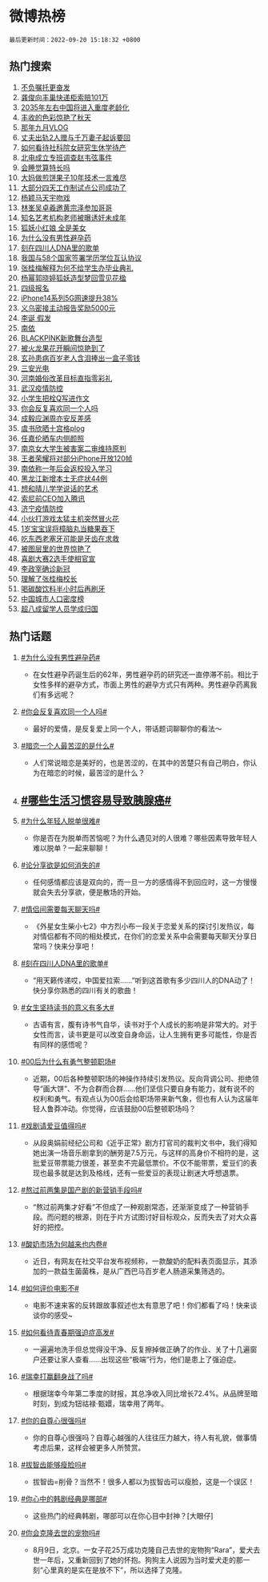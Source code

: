 # 微博热榜

`最后更新时间：2022-09-20 15:18:32 +0800`

## 热门搜索

1. [不负嘱托更奋发](https://m.weibo.cn/search?containerid=100103type%3D1%26t%3D10%26q%3D%23%E4%B8%8D%E8%B4%9F%E5%98%B1%E6%89%98%E6%9B%B4%E5%A5%8B%E5%8F%91%23&stream_entry_id=51&isnewpage=1&extparam=seat%3D1%26cate%3D10103%26dgr%3D0%26c_type%3D51%26filter_type%3Drealtimehot%26pos%3D0%26display_time%3D1663658311%26pre_seqid%3D1663658311060092775391&luicode=10000011&lfid=106003type%253D25%2526t%253D3%2526disable_hot%253D1%2526filter_type%253Drealtimehot)
1. [龚俊向丰巢快递柜索赔101万](https://m.weibo.cn/search?containerid=100103type%3D1%26t%3D10%26q%3D%23%E9%BE%9A%E4%BF%8A%E5%90%91%E4%B8%B0%E5%B7%A2%E5%BF%AB%E9%80%92%E6%9F%9C%E7%B4%A2%E8%B5%94101%E4%B8%87%23&stream_entry_id=31&isnewpage=1&extparam=seat%3D1%26flag%3D1%26band_rank%3D1%26c_type%3D31%26lcate%3D5001%26pos%3D0%26filter_type%3Drealtimehot%26cate%3D0%26q%3D%2523%25E9%25BE%259A%25E4%25BF%258A%25E5%2590%2591%25E4%25B8%25B0%25E5%25B7%25A2%25E5%25BF%25AB%25E9%2580%2592%25E6%259F%259C%25E7%25B4%25A2%25E8%25B5%2594101%25E4%25B8%2587%2523%26realpos%3D1%26dgr%3D0%26display_time%3D1663658311%26pre_seqid%3D1663658311060092775391&luicode=10000011&lfid=106003type%253D25%2526t%253D3%2526disable_hot%253D1%2526filter_type%253Drealtimehot)
1. [2035年左右中国将进入重度老龄化](https://m.weibo.cn/search?containerid=100103type%3D1%26t%3D10%26q%3D%232035%E5%B9%B4%E5%B7%A6%E5%8F%B3%E4%B8%AD%E5%9B%BD%E5%B0%86%E8%BF%9B%E5%85%A5%E9%87%8D%E5%BA%A6%E8%80%81%E9%BE%84%E5%8C%96%23&stream_entry_id=31&isnewpage=1&extparam=seat%3D1%26flag%3D0%26band_rank%3D2%26c_type%3D31%26lcate%3D5001%26pos%3D1%26filter_type%3Drealtimehot%26cate%3D0%26q%3D%25232035%25E5%25B9%25B4%25E5%25B7%25A6%25E5%258F%25B3%25E4%25B8%25AD%25E5%259B%25BD%25E5%25B0%2586%25E8%25BF%259B%25E5%2585%25A5%25E9%2587%258D%25E5%25BA%25A6%25E8%2580%2581%25E9%25BE%2584%25E5%258C%2596%2523%26realpos%3D2%26dgr%3D0%26display_time%3D1663658311%26pre_seqid%3D1663658311060092775391&luicode=10000011&lfid=106003type%253D25%2526t%253D3%2526disable_hot%253D1%2526filter_type%253Drealtimehot)
1. [丰收的色彩惊艳了秋天](https://m.weibo.cn/search?containerid=100103type%3D1%26t%3D10%26q%3D%23%E4%B8%B0%E6%94%B6%E7%9A%84%E8%89%B2%E5%BD%A9%E6%83%8A%E8%89%B3%E4%BA%86%E7%A7%8B%E5%A4%A9%23&stream_entry_id=31&isnewpage=1&extparam=seat%3D1%26flag%3D0%26band_rank%3D3%26c_type%3D31%26lcate%3D5001%26pos%3D2%26filter_type%3Drealtimehot%26cate%3D0%26q%3D%2523%25E4%25B8%25B0%25E6%2594%25B6%25E7%259A%2584%25E8%2589%25B2%25E5%25BD%25A9%25E6%2583%258A%25E8%2589%25B3%25E4%25BA%2586%25E7%25A7%258B%25E5%25A4%25A9%2523%26realpos%3D3%26dgr%3D0%26display_time%3D1663658311%26pre_seqid%3D1663658311060092775391&luicode=10000011&lfid=106003type%253D25%2526t%253D3%2526disable_hot%253D1%2526filter_type%253Drealtimehot)
1. [那年九月VLOG](https://m.weibo.cn/search?containerid=100103type%3D1%26t%3D10%26q%3D%23%E9%82%A3%E5%B9%B4%E4%B9%9D%E6%9C%88VLOG%23&stream_entry_id=31&isnewpage=1&extparam=seat%3D1%26band_rank%3D4%26c_type%3D31%26lcate%3D5001%26pos%3D3%26filter_type%3Drealtimehot%26cate%3D0%26q%3D%2523%25E9%2582%25A3%25E5%25B9%25B4%25E4%25B9%259D%25E6%259C%2588VLOG%2523%26adid%3D165453%26dgr%3D0%26display_time%3D1663658311%26pre_seqid%3D1663658311060092775391&luicode=10000011&lfid=106003type%253D25%2526t%253D3%2526disable_hot%253D1%2526filter_type%253Drealtimehot)
1. [丈夫出轨2人赠与千万妻子起诉要回](https://m.weibo.cn/search?containerid=100103type%3D1%26t%3D10%26q%3D%23%E4%B8%88%E5%A4%AB%E5%87%BA%E8%BD%A82%E4%BA%BA%E8%B5%A0%E4%B8%8E%E5%8D%83%E4%B8%87%E5%A6%BB%E5%AD%90%E8%B5%B7%E8%AF%89%E8%A6%81%E5%9B%9E%23&stream_entry_id=31&isnewpage=1&extparam=seat%3D1%26flag%3D1%26band_rank%3D4%26c_type%3D31%26lcate%3D5001%26pos%3D4%26filter_type%3Drealtimehot%26cate%3D0%26q%3D%2523%25E4%25B8%2588%25E5%25A4%25AB%25E5%2587%25BA%25E8%25BD%25A82%25E4%25BA%25BA%25E8%25B5%25A0%25E4%25B8%258E%25E5%258D%2583%25E4%25B8%2587%25E5%25A6%25BB%25E5%25AD%2590%25E8%25B5%25B7%25E8%25AF%2589%25E8%25A6%2581%25E5%259B%259E%2523%26realpos%3D4%26dgr%3D0%26display_time%3D1663658311%26pre_seqid%3D1663658311060092775391&luicode=10000011&lfid=106003type%253D25%2526t%253D3%2526disable_hot%253D1%2526filter_type%253Drealtimehot)
1. [如何看待社科院女研究生休学待产](https://m.weibo.cn/search?containerid=100103type%3D1%26t%3D10%26q%3D%23%E5%A6%82%E4%BD%95%E7%9C%8B%E5%BE%85%E7%A4%BE%E7%A7%91%E9%99%A2%E5%A5%B3%E7%A0%94%E7%A9%B6%E7%94%9F%E4%BC%91%E5%AD%A6%E5%BE%85%E4%BA%A7%23&stream_entry_id=31&isnewpage=1&extparam=seat%3D1%26flag%3D16%26band_rank%3D5%26c_type%3D31%26lcate%3D5001%26pos%3D5%26filter_type%3Drealtimehot%26cate%3D0%26q%3D%2523%25E5%25A6%2582%25E4%25BD%2595%25E7%259C%258B%25E5%25BE%2585%25E7%25A4%25BE%25E7%25A7%2591%25E9%2599%25A2%25E5%25A5%25B3%25E7%25A0%2594%25E7%25A9%25B6%25E7%2594%259F%25E4%25BC%2591%25E5%25AD%25A6%25E5%25BE%2585%25E4%25BA%25A7%2523%26realpos%3D5%26dgr%3D0%26display_time%3D1663658311%26pre_seqid%3D1663658311060092775391&luicode=10000011&lfid=106003type%253D25%2526t%253D3%2526disable_hot%253D1%2526filter_type%253Drealtimehot)
1. [北电成立专班调查赵韦弦事件](https://m.weibo.cn/search?containerid=100103type%3D1%26t%3D10%26q%3D%23%E5%8C%97%E7%94%B5%E6%88%90%E7%AB%8B%E4%B8%93%E7%8F%AD%E8%B0%83%E6%9F%A5%E8%B5%B5%E9%9F%A6%E5%BC%A6%E4%BA%8B%E4%BB%B6%23&stream_entry_id=31&isnewpage=1&extparam=seat%3D1%26flag%3D1%26band_rank%3D6%26c_type%3D31%26lcate%3D5001%26pos%3D6%26filter_type%3Drealtimehot%26cate%3D0%26q%3D%2523%25E5%258C%2597%25E7%2594%25B5%25E6%2588%2590%25E7%25AB%258B%25E4%25B8%2593%25E7%258F%25AD%25E8%25B0%2583%25E6%259F%25A5%25E8%25B5%25B5%25E9%259F%25A6%25E5%25BC%25A6%25E4%25BA%258B%25E4%25BB%25B6%2523%26realpos%3D6%26dgr%3D0%26display_time%3D1663658311%26pre_seqid%3D1663658311060092775391&luicode=10000011&lfid=106003type%253D25%2526t%253D3%2526disable_hot%253D1%2526filter_type%253Drealtimehot)
1. [会睡觉算特长吗](https://m.weibo.cn/search?containerid=100103type%3D1%26t%3D10%26q%3D%23%E4%BC%9A%E7%9D%A1%E8%A7%89%E7%AE%97%E7%89%B9%E9%95%BF%E5%90%97%23&stream_entry_id=31&isnewpage=1&extparam=seat%3D1%26band_rank%3D7%26topic_ad%3D1%26c_type%3D31%26lcate%3D5001%26pos%3D7%26filter_type%3Drealtimehot%26cate%3D0%26q%3D%2523%25E4%25BC%259A%25E7%259D%25A1%25E8%25A7%2589%25E7%25AE%2597%25E7%2589%25B9%25E9%2595%25BF%25E5%2590%2597%2523%26adid%3D165702%26dgr%3D0%26display_time%3D1663658311%26pre_seqid%3D1663658311060092775391&luicode=10000011&lfid=106003type%253D25%2526t%253D3%2526disable_hot%253D1%2526filter_type%253Drealtimehot)
1. [大妈做煎饼果子10年技术一言难尽](https://m.weibo.cn/search?containerid=100103type%3D1%26t%3D10%26q%3D%23%E5%A4%A7%E5%A6%88%E5%81%9A%E7%85%8E%E9%A5%BC%E6%9E%9C%E5%AD%9010%E5%B9%B4%E6%8A%80%E6%9C%AF%E4%B8%80%E8%A8%80%E9%9A%BE%E5%B0%BD%23&stream_entry_id=31&isnewpage=1&extparam=seat%3D1%26flag%3D1%26band_rank%3D7%26c_type%3D31%26lcate%3D5001%26pos%3D8%26filter_type%3Drealtimehot%26cate%3D0%26q%3D%2523%25E5%25A4%25A7%25E5%25A6%2588%25E5%2581%259A%25E7%2585%258E%25E9%25A5%25BC%25E6%259E%259C%25E5%25AD%259010%25E5%25B9%25B4%25E6%258A%2580%25E6%259C%25AF%25E4%25B8%2580%25E8%25A8%2580%25E9%259A%25BE%25E5%25B0%25BD%2523%26realpos%3D7%26dgr%3D0%26display_time%3D1663658311%26pre_seqid%3D1663658311060092775391&luicode=10000011&lfid=106003type%253D25%2526t%253D3%2526disable_hot%253D1%2526filter_type%253Drealtimehot)
1. [大部分四天工作制试点公司成功了](https://m.weibo.cn/search?containerid=100103type%3D1%26t%3D10%26q%3D%23%E5%A4%A7%E9%83%A8%E5%88%86%E5%9B%9B%E5%A4%A9%E5%B7%A5%E4%BD%9C%E5%88%B6%E8%AF%95%E7%82%B9%E5%85%AC%E5%8F%B8%E6%88%90%E5%8A%9F%E4%BA%86%23&stream_entry_id=31&isnewpage=1&extparam=seat%3D1%26flag%3D1%26band_rank%3D8%26c_type%3D31%26lcate%3D5001%26pos%3D9%26filter_type%3Drealtimehot%26cate%3D0%26q%3D%2523%25E5%25A4%25A7%25E9%2583%25A8%25E5%2588%2586%25E5%259B%259B%25E5%25A4%25A9%25E5%25B7%25A5%25E4%25BD%259C%25E5%2588%25B6%25E8%25AF%2595%25E7%2582%25B9%25E5%2585%25AC%25E5%258F%25B8%25E6%2588%2590%25E5%258A%259F%25E4%25BA%2586%2523%26realpos%3D8%26dgr%3D0%26display_time%3D1663658311%26pre_seqid%3D1663658311060092775391&luicode=10000011&lfid=106003type%253D25%2526t%253D3%2526disable_hot%253D1%2526filter_type%253Drealtimehot)
1. [杨颖马天宇吻戏](https://m.weibo.cn/search?containerid=100103type%3D1%26t%3D10%26q%3D%23%E6%9D%A8%E9%A2%96%E9%A9%AC%E5%A4%A9%E5%AE%87%E5%90%BB%E6%88%8F%23&stream_entry_id=31&isnewpage=1&extparam=seat%3D1%26flag%3D0%26band_rank%3D9%26c_type%3D31%26lcate%3D5001%26pos%3D10%26filter_type%3Drealtimehot%26cate%3D0%26q%3D%2523%25E6%259D%25A8%25E9%25A2%2596%25E9%25A9%25AC%25E5%25A4%25A9%25E5%25AE%2587%25E5%2590%25BB%25E6%2588%258F%2523%26realpos%3D9%26dgr%3D0%26display_time%3D1663658311%26pre_seqid%3D1663658311060092775391&luicode=10000011&lfid=106003type%253D25%2526t%253D3%2526disable_hot%253D1%2526filter_type%253Drealtimehot)
1. [林峯吴卓羲邀黄宗泽参加哥哥](https://m.weibo.cn/search?containerid=100103type%3D1%26t%3D10%26q%3D%23%E6%9E%97%E5%B3%AF%E5%90%B4%E5%8D%93%E7%BE%B2%E9%82%80%E9%BB%84%E5%AE%97%E6%B3%BD%E5%8F%82%E5%8A%A0%E5%93%A5%E5%93%A5%23&stream_entry_id=31&isnewpage=1&extparam=seat%3D1%26flag%3D1%26band_rank%3D10%26c_type%3D31%26lcate%3D5001%26pos%3D11%26filter_type%3Drealtimehot%26cate%3D0%26q%3D%2523%25E6%259E%2597%25E5%25B3%25AF%25E5%2590%25B4%25E5%258D%2593%25E7%25BE%25B2%25E9%2582%2580%25E9%25BB%2584%25E5%25AE%2597%25E6%25B3%25BD%25E5%258F%2582%25E5%258A%25A0%25E5%2593%25A5%25E5%2593%25A5%2523%26realpos%3D10%26dgr%3D0%26display_time%3D1663658311%26pre_seqid%3D1663658311060092775391&luicode=10000011&lfid=106003type%253D25%2526t%253D3%2526disable_hot%253D1%2526filter_type%253Drealtimehot)
1. [知名艺考机构老师被曝诱奸未成年](https://m.weibo.cn/search?containerid=100103type%3D1%26t%3D10%26q%3D%23%E7%9F%A5%E5%90%8D%E8%89%BA%E8%80%83%E6%9C%BA%E6%9E%84%E8%80%81%E5%B8%88%E8%A2%AB%E6%9B%9D%E8%AF%B1%E5%A5%B8%E6%9C%AA%E6%88%90%E5%B9%B4%23&stream_entry_id=31&isnewpage=1&extparam=seat%3D1%26flag%3D2%26band_rank%3D11%26c_type%3D31%26lcate%3D5001%26pos%3D12%26filter_type%3Drealtimehot%26cate%3D0%26q%3D%2523%25E7%259F%25A5%25E5%2590%258D%25E8%2589%25BA%25E8%2580%2583%25E6%259C%25BA%25E6%259E%2584%25E8%2580%2581%25E5%25B8%2588%25E8%25A2%25AB%25E6%259B%259D%25E8%25AF%25B1%25E5%25A5%25B8%25E6%259C%25AA%25E6%2588%2590%25E5%25B9%25B4%2523%26realpos%3D11%26dgr%3D0%26display_time%3D1663658311%26pre_seqid%3D1663658311060092775391&luicode=10000011&lfid=106003type%253D25%2526t%253D3%2526disable_hot%253D1%2526filter_type%253Drealtimehot)
1. [狐妖小红娘 全是美女](https://m.weibo.cn/search?containerid=100103type%3D1%26t%3D10%26q%3D%23%E7%8B%90%E5%A6%96%E5%B0%8F%E7%BA%A2%E5%A8%98+%E5%85%A8%E6%98%AF%E7%BE%8E%E5%A5%B3%23&stream_entry_id=31&isnewpage=1&extparam=seat%3D1%26flag%3D1%26band_rank%3D12%26c_type%3D31%26lcate%3D5001%26pos%3D13%26filter_type%3Drealtimehot%26cate%3D0%26q%3D%2523%25E7%258B%2590%25E5%25A6%2596%25E5%25B0%258F%25E7%25BA%25A2%25E5%25A8%2598%2520%25E5%2585%25A8%25E6%2598%25AF%25E7%25BE%258E%25E5%25A5%25B3%2523%26realpos%3D12%26dgr%3D0%26display_time%3D1663658311%26pre_seqid%3D1663658311060092775391&luicode=10000011&lfid=106003type%253D25%2526t%253D3%2526disable_hot%253D1%2526filter_type%253Drealtimehot)
1. [为什么没有男性避孕药](https://m.weibo.cn/search?containerid=100103type%3D1%26t%3D10%26q%3D%23%E4%B8%BA%E4%BB%80%E4%B9%88%E6%B2%A1%E6%9C%89%E7%94%B7%E6%80%A7%E9%81%BF%E5%AD%95%E8%8D%AF%23&stream_entry_id=31&isnewpage=1&extparam=seat%3D1%26flag%3D2%26band_rank%3D13%26c_type%3D31%26lcate%3D5001%26pos%3D14%26filter_type%3Drealtimehot%26cate%3D0%26q%3D%2523%25E4%25B8%25BA%25E4%25BB%2580%25E4%25B9%2588%25E6%25B2%25A1%25E6%259C%2589%25E7%2594%25B7%25E6%2580%25A7%25E9%2581%25BF%25E5%25AD%2595%25E8%258D%25AF%2523%26realpos%3D13%26dgr%3D0%26display_time%3D1663658311%26pre_seqid%3D1663658311060092775391&luicode=10000011&lfid=106003type%253D25%2526t%253D3%2526disable_hot%253D1%2526filter_type%253Drealtimehot)
1. [刻在四川人DNA里的歌单](https://m.weibo.cn/search?containerid=100103type%3D1%26t%3D10%26q%3D%23%E5%88%BB%E5%9C%A8%E5%9B%9B%E5%B7%9D%E4%BA%BADNA%E9%87%8C%E7%9A%84%E6%AD%8C%E5%8D%95%23&stream_entry_id=31&isnewpage=1&extparam=seat%3D1%26flag%3D1%26band_rank%3D14%26c_type%3D31%26lcate%3D5001%26pos%3D15%26filter_type%3Drealtimehot%26cate%3D0%26q%3D%2523%25E5%2588%25BB%25E5%259C%25A8%25E5%259B%259B%25E5%25B7%259D%25E4%25BA%25BADNA%25E9%2587%258C%25E7%259A%2584%25E6%25AD%258C%25E5%258D%2595%2523%26realpos%3D14%26dgr%3D0%26display_time%3D1663658311%26pre_seqid%3D1663658311060092775391&luicode=10000011&lfid=106003type%253D25%2526t%253D3%2526disable_hot%253D1%2526filter_type%253Drealtimehot)
1. [我国与58个国家签署学历学位互认协议](https://m.weibo.cn/search?containerid=100103type%3D1%26t%3D10%26q%3D%23%E6%88%91%E5%9B%BD%E4%B8%8E58%E4%B8%AA%E5%9B%BD%E5%AE%B6%E7%AD%BE%E7%BD%B2%E5%AD%A6%E5%8E%86%E5%AD%A6%E4%BD%8D%E4%BA%92%E8%AE%A4%E5%8D%8F%E8%AE%AE%23&stream_entry_id=31&isnewpage=1&extparam=seat%3D1%26flag%3D0%26band_rank%3D15%26c_type%3D31%26lcate%3D5001%26pos%3D16%26filter_type%3Drealtimehot%26cate%3D0%26q%3D%2523%25E6%2588%2591%25E5%259B%25BD%25E4%25B8%258E58%25E4%25B8%25AA%25E5%259B%25BD%25E5%25AE%25B6%25E7%25AD%25BE%25E7%25BD%25B2%25E5%25AD%25A6%25E5%258E%2586%25E5%25AD%25A6%25E4%25BD%258D%25E4%25BA%2592%25E8%25AE%25A4%25E5%258D%258F%25E8%25AE%25AE%2523%26realpos%3D15%26dgr%3D0%26display_time%3D1663658311%26pre_seqid%3D1663658311060092775391&luicode=10000011&lfid=106003type%253D25%2526t%253D3%2526disable_hot%253D1%2526filter_type%253Drealtimehot)
1. [张桂梅解释为何不给学生办毕业典礼](https://m.weibo.cn/search?containerid=100103type%3D1%26t%3D10%26q%3D%23%E5%BC%A0%E6%A1%82%E6%A2%85%E8%A7%A3%E9%87%8A%E4%B8%BA%E4%BD%95%E4%B8%8D%E7%BB%99%E5%AD%A6%E7%94%9F%E5%8A%9E%E6%AF%95%E4%B8%9A%E5%85%B8%E7%A4%BC%23&stream_entry_id=31&isnewpage=1&extparam=seat%3D1%26flag%3D1%26band_rank%3D16%26c_type%3D31%26lcate%3D5001%26pos%3D17%26filter_type%3Drealtimehot%26cate%3D0%26q%3D%2523%25E5%25BC%25A0%25E6%25A1%2582%25E6%25A2%2585%25E8%25A7%25A3%25E9%2587%258A%25E4%25B8%25BA%25E4%25BD%2595%25E4%25B8%258D%25E7%25BB%2599%25E5%25AD%25A6%25E7%2594%259F%25E5%258A%259E%25E6%25AF%2595%25E4%25B8%259A%25E5%2585%25B8%25E7%25A4%25BC%2523%26realpos%3D16%26dgr%3D0%26display_time%3D1663658311%26pre_seqid%3D1663658311060092775391&luicode=10000011&lfid=106003type%253D25%2526t%253D3%2526disable_hot%253D1%2526filter_type%253Drealtimehot)
1. [杨幂郭晓婷狐妖造型梦回雪见花楹](https://m.weibo.cn/search?containerid=100103type%3D1%26t%3D10%26q%3D%23%E6%9D%A8%E5%B9%82%E9%83%AD%E6%99%93%E5%A9%B7%E7%8B%90%E5%A6%96%E9%80%A0%E5%9E%8B%E6%A2%A6%E5%9B%9E%E9%9B%AA%E8%A7%81%E8%8A%B1%E6%A5%B9%23&stream_entry_id=31&isnewpage=1&extparam=seat%3D1%26flag%3D1%26band_rank%3D17%26c_type%3D31%26lcate%3D5001%26pos%3D18%26filter_type%3Drealtimehot%26cate%3D0%26q%3D%2523%25E6%259D%25A8%25E5%25B9%2582%25E9%2583%25AD%25E6%2599%2593%25E5%25A9%25B7%25E7%258B%2590%25E5%25A6%2596%25E9%2580%25A0%25E5%259E%258B%25E6%25A2%25A6%25E5%259B%259E%25E9%259B%25AA%25E8%25A7%2581%25E8%258A%25B1%25E6%25A5%25B9%2523%26realpos%3D17%26dgr%3D0%26display_time%3D1663658311%26pre_seqid%3D1663658311060092775391&luicode=10000011&lfid=106003type%253D25%2526t%253D3%2526disable_hot%253D1%2526filter_type%253Drealtimehot)
1. [四级报名](https://m.weibo.cn/search?containerid=100103type%3D1%26t%3D10%26q%3D%E5%9B%9B%E7%BA%A7%E6%8A%A5%E5%90%8D&stream_entry_id=31&isnewpage=1&extparam=seat%3D1%26flag%3D0%26band_rank%3D18%26c_type%3D31%26lcate%3D5001%26pos%3D19%26filter_type%3Drealtimehot%26cate%3D0%26q%3D%25E5%259B%259B%25E7%25BA%25A7%25E6%258A%25A5%25E5%2590%258D%26realpos%3D18%26dgr%3D0%26display_time%3D1663658311%26pre_seqid%3D1663658311060092775391&luicode=10000011&lfid=106003type%253D25%2526t%253D3%2526disable_hot%253D1%2526filter_type%253Drealtimehot)
1. [iPhone14系列5G网速提升38%](https://m.weibo.cn/search?containerid=100103type%3D1%26t%3D10%26q%3D%23iPhone14%E7%B3%BB%E5%88%975G%E7%BD%91%E9%80%9F%E6%8F%90%E5%8D%8738%25%23&stream_entry_id=31&isnewpage=1&extparam=seat%3D1%26flag%3D1%26band_rank%3D19%26c_type%3D31%26lcate%3D5001%26pos%3D20%26filter_type%3Drealtimehot%26cate%3D0%26q%3D%2523iPhone14%25E7%25B3%25BB%25E5%2588%25975G%25E7%25BD%2591%25E9%2580%259F%25E6%258F%2590%25E5%258D%258738%2525%2523%26realpos%3D19%26dgr%3D0%26display_time%3D1663658311%26pre_seqid%3D1663658311060092775391&luicode=10000011&lfid=106003type%253D25%2526t%253D3%2526disable_hot%253D1%2526filter_type%253Drealtimehot)
1. [义乌密接主动报告奖励5000元](https://m.weibo.cn/search?containerid=100103type%3D1%26t%3D10%26q%3D%23%E4%B9%89%E4%B9%8C%E5%AF%86%E6%8E%A5%E4%B8%BB%E5%8A%A8%E6%8A%A5%E5%91%8A%E5%A5%96%E5%8A%B15000%E5%85%83%23&stream_entry_id=31&isnewpage=1&extparam=seat%3D1%26flag%3D1%26band_rank%3D20%26c_type%3D31%26lcate%3D5001%26pos%3D21%26filter_type%3Drealtimehot%26cate%3D0%26q%3D%2523%25E4%25B9%2589%25E4%25B9%258C%25E5%25AF%2586%25E6%258E%25A5%25E4%25B8%25BB%25E5%258A%25A8%25E6%258A%25A5%25E5%2591%258A%25E5%25A5%2596%25E5%258A%25B15000%25E5%2585%2583%2523%26realpos%3D20%26dgr%3D0%26display_time%3D1663658311%26pre_seqid%3D1663658311060092775391&luicode=10000011&lfid=106003type%253D25%2526t%253D3%2526disable_hot%253D1%2526filter_type%253Drealtimehot)
1. [李诞 假发](https://m.weibo.cn/search?containerid=100103type%3D1%26t%3D10%26q%3D%23%E6%9D%8E%E8%AF%9E+%E5%81%87%E5%8F%91%23&stream_entry_id=31&isnewpage=1&extparam=seat%3D1%26flag%3D0%26band_rank%3D21%26c_type%3D31%26lcate%3D5001%26pos%3D22%26filter_type%3Drealtimehot%26cate%3D0%26q%3D%2523%25E6%259D%258E%25E8%25AF%259E%2520%25E5%2581%2587%25E5%258F%2591%2523%26realpos%3D21%26dgr%3D0%26display_time%3D1663658311%26pre_seqid%3D1663658311060092775391&luicode=10000011&lfid=106003type%253D25%2526t%253D3%2526disable_hot%253D1%2526filter_type%253Drealtimehot)
1. [南依](https://m.weibo.cn/search?containerid=100103type%3D1%26t%3D10%26q%3D%23%E5%8D%97%E4%BE%9D%23&stream_entry_id=31&isnewpage=1&extparam=seat%3D1%26flag%3D0%26band_rank%3D22%26c_type%3D31%26lcate%3D5001%26pos%3D23%26filter_type%3Drealtimehot%26cate%3D0%26q%3D%2523%25E5%258D%2597%25E4%25BE%259D%2523%26realpos%3D22%26dgr%3D0%26display_time%3D1663658311%26pre_seqid%3D1663658311060092775391&luicode=10000011&lfid=106003type%253D25%2526t%253D3%2526disable_hot%253D1%2526filter_type%253Drealtimehot)
1. [BLACKPINK新歌舞台造型](https://m.weibo.cn/search?containerid=100103type%3D1%26t%3D10%26q%3D%23BLACKPINK%E6%96%B0%E6%AD%8C%E8%88%9E%E5%8F%B0%E9%80%A0%E5%9E%8B%23&stream_entry_id=31&isnewpage=1&extparam=seat%3D1%26flag%3D0%26band_rank%3D23%26c_type%3D31%26lcate%3D5001%26pos%3D24%26filter_type%3Drealtimehot%26cate%3D0%26q%3D%2523BLACKPINK%25E6%2596%25B0%25E6%25AD%258C%25E8%2588%259E%25E5%258F%25B0%25E9%2580%25A0%25E5%259E%258B%2523%26realpos%3D23%26dgr%3D0%26display_time%3D1663658311%26pre_seqid%3D1663658311060092775391&luicode=10000011&lfid=106003type%253D25%2526t%253D3%2526disable_hot%253D1%2526filter_type%253Drealtimehot)
1. [被火龙果花开瞬间惊艳到了](https://m.weibo.cn/search?containerid=100103type%3D1%26t%3D10%26q%3D%23%E8%A2%AB%E7%81%AB%E9%BE%99%E6%9E%9C%E8%8A%B1%E5%BC%80%E7%9E%AC%E9%97%B4%E6%83%8A%E8%89%B3%E5%88%B0%E4%BA%86%23&stream_entry_id=31&isnewpage=1&extparam=seat%3D1%26flag%3D0%26band_rank%3D24%26c_type%3D31%26lcate%3D5001%26pos%3D25%26filter_type%3Drealtimehot%26cate%3D0%26q%3D%2523%25E8%25A2%25AB%25E7%2581%25AB%25E9%25BE%2599%25E6%259E%259C%25E8%258A%25B1%25E5%25BC%2580%25E7%259E%25AC%25E9%2597%25B4%25E6%2583%258A%25E8%2589%25B3%25E5%2588%25B0%25E4%25BA%2586%2523%26realpos%3D24%26dgr%3D0%26display_time%3D1663658311%26pre_seqid%3D1663658311060092775391&luicode=10000011&lfid=106003type%253D25%2526t%253D3%2526disable_hot%253D1%2526filter_type%253Drealtimehot)
1. [玄孙患病百岁老人含泪捧出一盒子零钱](https://m.weibo.cn/search?containerid=100103type%3D1%26t%3D10%26q%3D%E7%8E%84%E5%AD%99%E6%82%A3%E7%97%85%E7%99%BE%E5%B2%81%E8%80%81%E4%BA%BA%E5%90%AB%E6%B3%AA%E6%8D%A7%E5%87%BA%E4%B8%80%E7%9B%92%E5%AD%90%E9%9B%B6%E9%92%B1&stream_entry_id=31&isnewpage=1&extparam=seat%3D1%26flag%3D0%26band_rank%3D25%26c_type%3D31%26lcate%3D5001%26pos%3D26%26filter_type%3Drealtimehot%26cate%3D0%26q%3D%25E7%258E%2584%25E5%25AD%2599%25E6%2582%25A3%25E7%2597%2585%25E7%2599%25BE%25E5%25B2%2581%25E8%2580%2581%25E4%25BA%25BA%25E5%2590%25AB%25E6%25B3%25AA%25E6%258D%25A7%25E5%2587%25BA%25E4%25B8%2580%25E7%259B%2592%25E5%25AD%2590%25E9%259B%25B6%25E9%2592%25B1%26realpos%3D25%26dgr%3D0%26display_time%3D1663658311%26pre_seqid%3D1663658311060092775391&luicode=10000011&lfid=106003type%253D25%2526t%253D3%2526disable_hot%253D1%2526filter_type%253Drealtimehot)
1. [三安光电](https://m.weibo.cn/search?containerid=100103type%3D1%26t%3D10%26q%3D%E4%B8%89%E5%AE%89%E5%85%89%E7%94%B5&stream_entry_id=31&isnewpage=1&extparam=seat%3D1%26flag%3D1%26band_rank%3D26%26c_type%3D31%26lcate%3D5001%26pos%3D27%26filter_type%3Drealtimehot%26cate%3D0%26q%3D%25E4%25B8%2589%25E5%25AE%2589%25E5%2585%2589%25E7%2594%25B5%26realpos%3D26%26dgr%3D0%26display_time%3D1663658311%26pre_seqid%3D1663658311060092775391&luicode=10000011&lfid=106003type%253D25%2526t%253D3%2526disable_hot%253D1%2526filter_type%253Drealtimehot)
1. [河南婚俗改革目标直指零彩礼](https://m.weibo.cn/search?containerid=100103type%3D1%26t%3D10%26q%3D%23%E6%B2%B3%E5%8D%97%E5%A9%9A%E4%BF%97%E6%94%B9%E9%9D%A9%E7%9B%AE%E6%A0%87%E7%9B%B4%E6%8C%87%E9%9B%B6%E5%BD%A9%E7%A4%BC%23&stream_entry_id=31&isnewpage=1&extparam=seat%3D1%26flag%3D0%26band_rank%3D27%26c_type%3D31%26lcate%3D5001%26pos%3D28%26filter_type%3Drealtimehot%26cate%3D0%26q%3D%2523%25E6%25B2%25B3%25E5%258D%2597%25E5%25A9%259A%25E4%25BF%2597%25E6%2594%25B9%25E9%259D%25A9%25E7%259B%25AE%25E6%25A0%2587%25E7%259B%25B4%25E6%258C%2587%25E9%259B%25B6%25E5%25BD%25A9%25E7%25A4%25BC%2523%26realpos%3D27%26dgr%3D0%26display_time%3D1663658311%26pre_seqid%3D1663658311060092775391&luicode=10000011&lfid=106003type%253D25%2526t%253D3%2526disable_hot%253D1%2526filter_type%253Drealtimehot)
1. [武汉疫情防控](https://m.weibo.cn/search?containerid=100103type%3D1%26t%3D10%26q%3D%23%E6%AD%A6%E6%B1%89%E7%96%AB%E6%83%85%E9%98%B2%E6%8E%A7%23&stream_entry_id=31&isnewpage=1&extparam=seat%3D1%26flag%3D0%26band_rank%3D28%26c_type%3D31%26lcate%3D5001%26pos%3D29%26filter_type%3Drealtimehot%26cate%3D0%26q%3D%2523%25E6%25AD%25A6%25E6%25B1%2589%25E7%2596%25AB%25E6%2583%2585%25E9%2598%25B2%25E6%258E%25A7%2523%26realpos%3D28%26dgr%3D0%26display_time%3D1663658311%26pre_seqid%3D1663658311060092775391&luicode=10000011&lfid=106003type%253D25%2526t%253D3%2526disable_hot%253D1%2526filter_type%253Drealtimehot)
1. [小学生把栓Q写进作文](https://m.weibo.cn/search?containerid=100103type%3D1%26t%3D10%26q%3D%23%E5%B0%8F%E5%AD%A6%E7%94%9F%E6%8A%8A%E6%A0%93Q%E5%86%99%E8%BF%9B%E4%BD%9C%E6%96%87%23&stream_entry_id=31&isnewpage=1&extparam=seat%3D1%26flag%3D1%26band_rank%3D29%26c_type%3D31%26lcate%3D5001%26pos%3D30%26filter_type%3Drealtimehot%26cate%3D0%26q%3D%2523%25E5%25B0%258F%25E5%25AD%25A6%25E7%2594%259F%25E6%258A%258A%25E6%25A0%2593Q%25E5%2586%2599%25E8%25BF%259B%25E4%25BD%259C%25E6%2596%2587%2523%26realpos%3D29%26dgr%3D0%26display_time%3D1663658311%26pre_seqid%3D1663658311060092775391&luicode=10000011&lfid=106003type%253D25%2526t%253D3%2526disable_hot%253D1%2526filter_type%253Drealtimehot)
1. [你会反复喜欢同一个人吗](https://m.weibo.cn/search?containerid=100103type%3D1%26t%3D10%26q%3D%23%E4%BD%A0%E4%BC%9A%E5%8F%8D%E5%A4%8D%E5%96%9C%E6%AC%A2%E5%90%8C%E4%B8%80%E4%B8%AA%E4%BA%BA%E5%90%97%23&stream_entry_id=31&isnewpage=1&extparam=seat%3D1%26flag%3D0%26band_rank%3D30%26c_type%3D31%26lcate%3D5001%26pos%3D31%26filter_type%3Drealtimehot%26cate%3D0%26q%3D%2523%25E4%25BD%25A0%25E4%25BC%259A%25E5%258F%258D%25E5%25A4%258D%25E5%2596%259C%25E6%25AC%25A2%25E5%2590%258C%25E4%25B8%2580%25E4%25B8%25AA%25E4%25BA%25BA%25E5%2590%2597%2523%26realpos%3D30%26dgr%3D0%26display_time%3D1663658311%26pre_seqid%3D1663658311060092775391&luicode=10000011&lfid=106003type%253D25%2526t%253D3%2526disable_hot%253D1%2526filter_type%253Drealtimehot)
1. [成毅应渊周亦安反差感](https://m.weibo.cn/search?containerid=100103type%3D1%26t%3D10%26q%3D%23%E6%88%90%E6%AF%85%E5%BA%94%E6%B8%8A%E5%91%A8%E4%BA%A6%E5%AE%89%E5%8F%8D%E5%B7%AE%E6%84%9F%23&stream_entry_id=31&isnewpage=1&extparam=seat%3D1%26flag%3D1%26band_rank%3D31%26c_type%3D31%26lcate%3D5001%26pos%3D32%26filter_type%3Drealtimehot%26cate%3D0%26q%3D%2523%25E6%2588%2590%25E6%25AF%2585%25E5%25BA%2594%25E6%25B8%258A%25E5%2591%25A8%25E4%25BA%25A6%25E5%25AE%2589%25E5%258F%258D%25E5%25B7%25AE%25E6%2584%259F%2523%26realpos%3D31%26dgr%3D0%26display_time%3D1663658311%26pre_seqid%3D1663658311060092775391&luicode=10000011&lfid=106003type%253D25%2526t%253D3%2526disable_hot%253D1%2526filter_type%253Drealtimehot)
1. [虞书欣晒十宫格plog](https://m.weibo.cn/search?containerid=100103type%3D1%26t%3D10%26q%3D%23%E8%99%9E%E4%B9%A6%E6%AC%A3%E6%99%92%E5%8D%81%E5%AE%AB%E6%A0%BCplog%23&stream_entry_id=31&isnewpage=1&extparam=seat%3D1%26flag%3D1%26band_rank%3D32%26c_type%3D31%26lcate%3D5001%26pos%3D33%26filter_type%3Drealtimehot%26cate%3D0%26q%3D%2523%25E8%2599%259E%25E4%25B9%25A6%25E6%25AC%25A3%25E6%2599%2592%25E5%258D%2581%25E5%25AE%25AB%25E6%25A0%25BCplog%2523%26realpos%3D32%26dgr%3D0%26display_time%3D1663658311%26pre_seqid%3D1663658311060092775391&luicode=10000011&lfid=106003type%253D25%2526t%253D3%2526disable_hot%253D1%2526filter_type%253Drealtimehot)
1. [任嘉伦晒车内侧颜照](https://m.weibo.cn/search?containerid=100103type%3D1%26t%3D10%26q%3D%23%E4%BB%BB%E5%98%89%E4%BC%A6%E6%99%92%E8%BD%A6%E5%86%85%E4%BE%A7%E9%A2%9C%E7%85%A7%23&stream_entry_id=31&isnewpage=1&extparam=seat%3D1%26flag%3D1%26band_rank%3D33%26c_type%3D31%26lcate%3D5001%26pos%3D34%26filter_type%3Drealtimehot%26cate%3D0%26q%3D%2523%25E4%25BB%25BB%25E5%2598%2589%25E4%25BC%25A6%25E6%2599%2592%25E8%25BD%25A6%25E5%2586%2585%25E4%25BE%25A7%25E9%25A2%259C%25E7%2585%25A7%2523%26realpos%3D33%26dgr%3D0%26display_time%3D1663658311%26pre_seqid%3D1663658311060092775391&luicode=10000011&lfid=106003type%253D25%2526t%253D3%2526disable_hot%253D1%2526filter_type%253Drealtimehot)
1. [南京女大学生被害案二审维持原判](https://m.weibo.cn/search?containerid=100103type%3D1%26t%3D10%26q%3D%23%E5%8D%97%E4%BA%AC%E5%A5%B3%E5%A4%A7%E5%AD%A6%E7%94%9F%E8%A2%AB%E5%AE%B3%E6%A1%88%E4%BA%8C%E5%AE%A1%E7%BB%B4%E6%8C%81%E5%8E%9F%E5%88%A4%23&stream_entry_id=31&isnewpage=1&extparam=seat%3D1%26flag%3D0%26band_rank%3D34%26c_type%3D31%26lcate%3D5001%26pos%3D35%26filter_type%3Drealtimehot%26cate%3D0%26q%3D%2523%25E5%258D%2597%25E4%25BA%25AC%25E5%25A5%25B3%25E5%25A4%25A7%25E5%25AD%25A6%25E7%2594%259F%25E8%25A2%25AB%25E5%25AE%25B3%25E6%25A1%2588%25E4%25BA%258C%25E5%25AE%25A1%25E7%25BB%25B4%25E6%258C%2581%25E5%258E%259F%25E5%2588%25A4%2523%26realpos%3D34%26dgr%3D0%26display_time%3D1663658311%26pre_seqid%3D1663658311060092775391&luicode=10000011&lfid=106003type%253D25%2526t%253D3%2526disable_hot%253D1%2526filter_type%253Drealtimehot)
1. [王者荣耀将对部分iPhone开放120帧](https://m.weibo.cn/search?containerid=100103type%3D1%26t%3D10%26q%3D%23%E7%8E%8B%E8%80%85%E8%8D%A3%E8%80%80%E5%B0%86%E5%AF%B9%E9%83%A8%E5%88%86iPhone%E5%BC%80%E6%94%BE120%E5%B8%A7%23&stream_entry_id=31&isnewpage=1&extparam=seat%3D1%26flag%3D0%26band_rank%3D35%26c_type%3D31%26lcate%3D5001%26pos%3D36%26filter_type%3Drealtimehot%26cate%3D0%26q%3D%2523%25E7%258E%258B%25E8%2580%2585%25E8%258D%25A3%25E8%2580%2580%25E5%25B0%2586%25E5%25AF%25B9%25E9%2583%25A8%25E5%2588%2586iPhone%25E5%25BC%2580%25E6%2594%25BE120%25E5%25B8%25A7%2523%26realpos%3D35%26dgr%3D0%26display_time%3D1663658311%26pre_seqid%3D1663658311060092775391&luicode=10000011&lfid=106003type%253D25%2526t%253D3%2526disable_hot%253D1%2526filter_type%253Drealtimehot)
1. [南依称一年后会返校投入学习](https://m.weibo.cn/search?containerid=100103type%3D1%26t%3D10%26q%3D%23%E5%8D%97%E4%BE%9D%E7%A7%B0%E4%B8%80%E5%B9%B4%E5%90%8E%E4%BC%9A%E8%BF%94%E6%A0%A1%E6%8A%95%E5%85%A5%E5%AD%A6%E4%B9%A0%23&stream_entry_id=31&isnewpage=1&extparam=seat%3D1%26flag%3D1%26band_rank%3D36%26c_type%3D31%26lcate%3D5001%26pos%3D37%26filter_type%3Drealtimehot%26cate%3D0%26q%3D%2523%25E5%258D%2597%25E4%25BE%259D%25E7%25A7%25B0%25E4%25B8%2580%25E5%25B9%25B4%25E5%2590%258E%25E4%25BC%259A%25E8%25BF%2594%25E6%25A0%25A1%25E6%258A%2595%25E5%2585%25A5%25E5%25AD%25A6%25E4%25B9%25A0%2523%26realpos%3D36%26dgr%3D0%26display_time%3D1663658311%26pre_seqid%3D1663658311060092775391&luicode=10000011&lfid=106003type%253D25%2526t%253D3%2526disable_hot%253D1%2526filter_type%253Drealtimehot)
1. [黑龙江新增本土无症状44例](https://m.weibo.cn/search?containerid=100103type%3D1%26t%3D10%26q%3D%23%E9%BB%91%E9%BE%99%E6%B1%9F%E6%96%B0%E5%A2%9E%E6%9C%AC%E5%9C%9F%E6%97%A0%E7%97%87%E7%8A%B644%E4%BE%8B%23&stream_entry_id=31&isnewpage=1&extparam=seat%3D1%26flag%3D1%26band_rank%3D37%26c_type%3D31%26lcate%3D5001%26pos%3D38%26filter_type%3Drealtimehot%26cate%3D0%26q%3D%2523%25E9%25BB%2591%25E9%25BE%2599%25E6%25B1%259F%25E6%2596%25B0%25E5%25A2%259E%25E6%259C%25AC%25E5%259C%259F%25E6%2597%25A0%25E7%2597%2587%25E7%258A%25B644%25E4%25BE%258B%2523%26realpos%3D37%26dgr%3D0%26display_time%3D1663658311%26pre_seqid%3D1663658311060092775391&luicode=10000011&lfid=106003type%253D25%2526t%253D3%2526disable_hot%253D1%2526filter_type%253Drealtimehot)
1. [想和晴儿学学说话的艺术](https://m.weibo.cn/search?containerid=100103type%3D1%26t%3D10%26q%3D%23%E6%83%B3%E5%92%8C%E6%99%B4%E5%84%BF%E5%AD%A6%E5%AD%A6%E8%AF%B4%E8%AF%9D%E7%9A%84%E8%89%BA%E6%9C%AF%23&stream_entry_id=31&isnewpage=1&extparam=seat%3D1%26flag%3D0%26band_rank%3D38%26c_type%3D31%26lcate%3D5001%26pos%3D39%26filter_type%3Drealtimehot%26cate%3D0%26q%3D%2523%25E6%2583%25B3%25E5%2592%258C%25E6%2599%25B4%25E5%2584%25BF%25E5%25AD%25A6%25E5%25AD%25A6%25E8%25AF%25B4%25E8%25AF%259D%25E7%259A%2584%25E8%2589%25BA%25E6%259C%25AF%2523%26realpos%3D38%26dgr%3D0%26display_time%3D1663658311%26pre_seqid%3D1663658311060092775391&luicode=10000011&lfid=106003type%253D25%2526t%253D3%2526disable_hot%253D1%2526filter_type%253Drealtimehot)
1. [索尼前CEO加入腾讯](https://m.weibo.cn/search?containerid=100103type%3D1%26t%3D10%26q%3D%23%E7%B4%A2%E5%B0%BC%E5%89%8DCEO%E5%8A%A0%E5%85%A5%E8%85%BE%E8%AE%AF%23&stream_entry_id=31&isnewpage=1&extparam=seat%3D1%26flag%3D0%26band_rank%3D39%26c_type%3D31%26lcate%3D5001%26pos%3D40%26filter_type%3Drealtimehot%26cate%3D0%26q%3D%2523%25E7%25B4%25A2%25E5%25B0%25BC%25E5%2589%258DCEO%25E5%258A%25A0%25E5%2585%25A5%25E8%2585%25BE%25E8%25AE%25AF%2523%26realpos%3D39%26dgr%3D0%26display_time%3D1663658311%26pre_seqid%3D1663658311060092775391&luicode=10000011&lfid=106003type%253D25%2526t%253D3%2526disable_hot%253D1%2526filter_type%253Drealtimehot)
1. [济宁疫情防控](https://m.weibo.cn/search?containerid=100103type%3D1%26t%3D10%26q%3D%E6%B5%8E%E5%AE%81%E7%96%AB%E6%83%85%E9%98%B2%E6%8E%A7&stream_entry_id=31&isnewpage=1&extparam=seat%3D1%26flag%3D0%26band_rank%3D40%26c_type%3D31%26lcate%3D5001%26pos%3D41%26filter_type%3Drealtimehot%26cate%3D0%26q%3D%25E6%25B5%258E%25E5%25AE%2581%25E7%2596%25AB%25E6%2583%2585%25E9%2598%25B2%25E6%258E%25A7%26realpos%3D40%26dgr%3D0%26display_time%3D1663658311%26pre_seqid%3D1663658311060092775391&luicode=10000011&lfid=106003type%253D25%2526t%253D3%2526disable_hot%253D1%2526filter_type%253Drealtimehot)
1. [小伙打游戏太猛主机突然冒火花](https://m.weibo.cn/search?containerid=100103type%3D1%26t%3D10%26q%3D%23%E5%B0%8F%E4%BC%99%E6%89%93%E6%B8%B8%E6%88%8F%E5%A4%AA%E7%8C%9B%E4%B8%BB%E6%9C%BA%E7%AA%81%E7%84%B6%E5%86%92%E7%81%AB%E8%8A%B1%23&stream_entry_id=31&isnewpage=1&extparam=seat%3D1%26flag%3D0%26band_rank%3D41%26c_type%3D31%26lcate%3D5001%26pos%3D42%26filter_type%3Drealtimehot%26cate%3D0%26q%3D%2523%25E5%25B0%258F%25E4%25BC%2599%25E6%2589%2593%25E6%25B8%25B8%25E6%2588%258F%25E5%25A4%25AA%25E7%258C%259B%25E4%25B8%25BB%25E6%259C%25BA%25E7%25AA%2581%25E7%2584%25B6%25E5%2586%2592%25E7%2581%25AB%25E8%258A%25B1%2523%26realpos%3D41%26dgr%3D0%26display_time%3D1663658311%26pre_seqid%3D1663658311060092775391&luicode=10000011&lfid=106003type%253D25%2526t%253D3%2526disable_hot%253D1%2526filter_type%253Drealtimehot)
1. [1岁宝宝误将樟脑丸当糖果吞下](https://m.weibo.cn/search?containerid=100103type%3D1%26t%3D10%26q%3D%231%E5%B2%81%E5%AE%9D%E5%AE%9D%E8%AF%AF%E5%B0%86%E6%A8%9F%E8%84%91%E4%B8%B8%E5%BD%93%E7%B3%96%E6%9E%9C%E5%90%9E%E4%B8%8B%23&stream_entry_id=31&isnewpage=1&extparam=seat%3D1%26flag%3D1%26band_rank%3D42%26c_type%3D31%26lcate%3D5001%26pos%3D43%26filter_type%3Drealtimehot%26cate%3D0%26q%3D%25231%25E5%25B2%2581%25E5%25AE%259D%25E5%25AE%259D%25E8%25AF%25AF%25E5%25B0%2586%25E6%25A8%259F%25E8%2584%2591%25E4%25B8%25B8%25E5%25BD%2593%25E7%25B3%2596%25E6%259E%259C%25E5%2590%259E%25E4%25B8%258B%2523%26realpos%3D42%26dgr%3D0%26display_time%3D1663658311%26pre_seqid%3D1663658311060092775391&luicode=10000011&lfid=106003type%253D25%2526t%253D3%2526disable_hot%253D1%2526filter_type%253Drealtimehot)
1. [吃东西老塞牙可能是牙齿在求救](https://m.weibo.cn/search?containerid=100103type%3D1%26t%3D10%26q%3D%23%E5%90%83%E4%B8%9C%E8%A5%BF%E8%80%81%E5%A1%9E%E7%89%99%E5%8F%AF%E8%83%BD%E6%98%AF%E7%89%99%E9%BD%BF%E5%9C%A8%E6%B1%82%E6%95%91%23&stream_entry_id=31&isnewpage=1&extparam=seat%3D1%26flag%3D0%26band_rank%3D43%26c_type%3D31%26lcate%3D5001%26pos%3D44%26filter_type%3Drealtimehot%26cate%3D0%26q%3D%2523%25E5%2590%2583%25E4%25B8%259C%25E8%25A5%25BF%25E8%2580%2581%25E5%25A1%259E%25E7%2589%2599%25E5%258F%25AF%25E8%2583%25BD%25E6%2598%25AF%25E7%2589%2599%25E9%25BD%25BF%25E5%259C%25A8%25E6%25B1%2582%25E6%2595%2591%2523%26realpos%3D43%26dgr%3D0%26display_time%3D1663658311%26pre_seqid%3D1663658311060092775391&luicode=10000011&lfid=106003type%253D25%2526t%253D3%2526disable_hot%253D1%2526filter_type%253Drealtimehot)
1. [被图层里的世界惊艳了](https://m.weibo.cn/search?containerid=100103type%3D1%26t%3D10%26q%3D%23%E8%A2%AB%E5%9B%BE%E5%B1%82%E9%87%8C%E7%9A%84%E4%B8%96%E7%95%8C%E6%83%8A%E8%89%B3%E4%BA%86%23&stream_entry_id=31&isnewpage=1&extparam=seat%3D1%26flag%3D1%26band_rank%3D44%26c_type%3D31%26lcate%3D5001%26pos%3D45%26filter_type%3Drealtimehot%26cate%3D0%26q%3D%2523%25E8%25A2%25AB%25E5%259B%25BE%25E5%25B1%2582%25E9%2587%258C%25E7%259A%2584%25E4%25B8%2596%25E7%2595%258C%25E6%2583%258A%25E8%2589%25B3%25E4%25BA%2586%2523%26realpos%3D44%26dgr%3D0%26display_time%3D1663658311%26pre_seqid%3D1663658311060092775391&luicode=10000011&lfid=106003type%253D25%2526t%253D3%2526disable_hot%253D1%2526filter_type%253Drealtimehot)
1. [喜剧大赛2选手使相官宣](https://m.weibo.cn/search?containerid=100103type%3D1%26t%3D10%26q%3D%23%E5%96%9C%E5%89%A7%E5%A4%A7%E8%B5%9B2%E9%80%89%E6%89%8B%E4%BD%BF%E7%9B%B8%E5%AE%98%E5%AE%A3%23&stream_entry_id=31&isnewpage=1&extparam=seat%3D1%26flag%3D1%26band_rank%3D45%26c_type%3D31%26lcate%3D5001%26pos%3D46%26filter_type%3Drealtimehot%26cate%3D0%26q%3D%2523%25E5%2596%259C%25E5%2589%25A7%25E5%25A4%25A7%25E8%25B5%259B2%25E9%2580%2589%25E6%2589%258B%25E4%25BD%25BF%25E7%259B%25B8%25E5%25AE%2598%25E5%25AE%25A3%2523%26realpos%3D45%26dgr%3D0%26display_time%3D1663658311%26pre_seqid%3D1663658311060092775391&luicode=10000011&lfid=106003type%253D25%2526t%253D3%2526disable_hot%253D1%2526filter_type%253Drealtimehot)
1. [李政宰确诊新冠](https://m.weibo.cn/search?containerid=100103type%3D1%26t%3D10%26q%3D%23%E6%9D%8E%E6%94%BF%E5%AE%B0%E7%A1%AE%E8%AF%8A%E6%96%B0%E5%86%A0%23&stream_entry_id=31&isnewpage=1&extparam=seat%3D1%26flag%3D0%26band_rank%3D46%26c_type%3D31%26lcate%3D5001%26pos%3D47%26filter_type%3Drealtimehot%26cate%3D0%26q%3D%2523%25E6%259D%258E%25E6%2594%25BF%25E5%25AE%25B0%25E7%25A1%25AE%25E8%25AF%258A%25E6%2596%25B0%25E5%2586%25A0%2523%26realpos%3D46%26dgr%3D0%26display_time%3D1663658311%26pre_seqid%3D1663658311060092775391&luicode=10000011&lfid=106003type%253D25%2526t%253D3%2526disable_hot%253D1%2526filter_type%253Drealtimehot)
1. [理解了张桂梅校长](https://m.weibo.cn/search?containerid=100103type%3D1%26t%3D10%26q%3D%23%E7%90%86%E8%A7%A3%E4%BA%86%E5%BC%A0%E6%A1%82%E6%A2%85%E6%A0%A1%E9%95%BF%23&stream_entry_id=31&isnewpage=1&extparam=seat%3D1%26flag%3D0%26band_rank%3D47%26c_type%3D31%26lcate%3D5001%26pos%3D48%26filter_type%3Drealtimehot%26cate%3D0%26q%3D%2523%25E7%2590%2586%25E8%25A7%25A3%25E4%25BA%2586%25E5%25BC%25A0%25E6%25A1%2582%25E6%25A2%2585%25E6%25A0%25A1%25E9%2595%25BF%2523%26realpos%3D47%26dgr%3D0%26display_time%3D1663658311%26pre_seqid%3D1663658311060092775391&luicode=10000011&lfid=106003type%253D25%2526t%253D3%2526disable_hot%253D1%2526filter_type%253Drealtimehot)
1. [喝碳酸饮料半小时后再刷牙](https://m.weibo.cn/search?containerid=100103type%3D1%26t%3D10%26q%3D%23%E5%96%9D%E7%A2%B3%E9%85%B8%E9%A5%AE%E6%96%99%E5%8D%8A%E5%B0%8F%E6%97%B6%E5%90%8E%E5%86%8D%E5%88%B7%E7%89%99%23&stream_entry_id=31&isnewpage=1&extparam=seat%3D1%26flag%3D0%26band_rank%3D48%26c_type%3D31%26lcate%3D5001%26pos%3D49%26filter_type%3Drealtimehot%26cate%3D0%26q%3D%2523%25E5%2596%259D%25E7%25A2%25B3%25E9%2585%25B8%25E9%25A5%25AE%25E6%2596%2599%25E5%258D%258A%25E5%25B0%258F%25E6%2597%25B6%25E5%2590%258E%25E5%2586%258D%25E5%2588%25B7%25E7%2589%2599%2523%26realpos%3D48%26dgr%3D0%26display_time%3D1663658311%26pre_seqid%3D1663658311060092775391&luicode=10000011&lfid=106003type%253D25%2526t%253D3%2526disable_hot%253D1%2526filter_type%253Drealtimehot)
1. [中国城市人口密度榜](https://m.weibo.cn/search?containerid=100103type%3D1%26t%3D10%26q%3D%23%E4%B8%AD%E5%9B%BD%E5%9F%8E%E5%B8%82%E4%BA%BA%E5%8F%A3%E5%AF%86%E5%BA%A6%E6%A6%9C%23&stream_entry_id=31&isnewpage=1&extparam=seat%3D1%26flag%3D0%26band_rank%3D49%26c_type%3D31%26lcate%3D5001%26pos%3D50%26filter_type%3Drealtimehot%26cate%3D0%26q%3D%2523%25E4%25B8%25AD%25E5%259B%25BD%25E5%259F%258E%25E5%25B8%2582%25E4%25BA%25BA%25E5%258F%25A3%25E5%25AF%2586%25E5%25BA%25A6%25E6%25A6%259C%2523%26realpos%3D49%26dgr%3D0%26display_time%3D1663658311%26pre_seqid%3D1663658311060092775391&luicode=10000011&lfid=106003type%253D25%2526t%253D3%2526disable_hot%253D1%2526filter_type%253Drealtimehot)
1. [超八成留学人员学成归国](https://m.weibo.cn/search?containerid=100103type%3D1%26t%3D10%26q%3D%23%E8%B6%85%E5%85%AB%E6%88%90%E7%95%99%E5%AD%A6%E4%BA%BA%E5%91%98%E5%AD%A6%E6%88%90%E5%BD%92%E5%9B%BD%23&stream_entry_id=31&isnewpage=1&extparam=seat%3D1%26flag%3D0%26band_rank%3D50%26c_type%3D31%26lcate%3D5001%26pos%3D51%26filter_type%3Drealtimehot%26cate%3D0%26q%3D%2523%25E8%25B6%2585%25E5%2585%25AB%25E6%2588%2590%25E7%2595%2599%25E5%25AD%25A6%25E4%25BA%25BA%25E5%2591%2598%25E5%25AD%25A6%25E6%2588%2590%25E5%25BD%2592%25E5%259B%25BD%2523%26realpos%3D50%26dgr%3D0%26display_time%3D1663658311%26pre_seqid%3D1663658311060092775391&luicode=10000011&lfid=106003type%253D25%2526t%253D3%2526disable_hot%253D1%2526filter_type%253Drealtimehot)

## 热门话题

1. [#为什么没有男性避孕药#](https://m.weibo.cn/search?containerid=231522type%3D1%26t%3D10%26q%3D%23%E4%B8%BA%E4%BB%80%E4%B9%88%E6%B2%A1%E6%9C%89%E7%94%B7%E6%80%A7%E9%81%BF%E5%AD%95%E8%8D%AF%23&stream_entry_id=128&isnewpage=1&extparam=seat%3D1%26dgr%3D0%26cate%3D5004%26c_type%3D128%26unitid%3D1663630837336%26lcate%3D5004%26pos%3D1-0-0%26display_time%3D1663658312%26pre_seqid%3D1663658061667014719117&luicode=10000011&lfid=231648_-_4)
    - 在女性避孕药诞生后的62年，男性避孕药的研究还一直停滞不前。相比于女性多样的避孕方式，市面上男性的避孕方式只有两种。男性避孕药离我们有多远呢？

1. [#你会反复喜欢同一个人吗#](https://m.weibo.cn/search?containerid=231522type%3D1%26t%3D10%26q%3D%23%E4%BD%A0%E4%BC%9A%E5%8F%8D%E5%A4%8D%E5%96%9C%E6%AC%A2%E5%90%8C%E4%B8%80%E4%B8%AA%E4%BA%BA%E5%90%97%23&stream_entry_id=128&isnewpage=1&extparam=seat%3D1%26dgr%3D0%26cate%3D5004%26c_type%3D128%26unitid%3D1663639245364%26lcate%3D5004%26pos%3D1-0-1%26display_time%3D1663658312%26pre_seqid%3D1663658061667014719117&luicode=10000011&lfid=231648_-_4)
    - 最好的爱情，是反复爱上同一个人，带话题词聊聊你的看法～

1. [#暗恋一个人最苦涩的是什么#](https://m.weibo.cn/search?containerid=231522type%3D1%26t%3D10%26q%3D%23%E6%9A%97%E6%81%8B%E4%B8%80%E4%B8%AA%E4%BA%BA%E6%9C%80%E8%8B%A6%E6%B6%A9%E7%9A%84%E6%98%AF%E4%BB%80%E4%B9%88%23&stream_entry_id=128&isnewpage=1&extparam=seat%3D1%26dgr%3D0%26cate%3D5004%26c_type%3D128%26unitid%3Dm1663658147%26lcate%3D5004%26pos%3D1-0-2%26display_time%3D1663658312%26pre_seqid%3D1663658061667014719117&luicode=10000011&lfid=231648_-_4)
    - 人们常说暗恋是美好的，也是苦涩的，在其中的苦楚只有自己明白，你认为在暗恋的时候，最苦涩的是什么？

1. [#哪些生活习惯容易导致胰腺癌#](https://m.weibo.cn/search?containerid=231522type%3D1%26t%3D10%26q%3D%23%E5%93%AA%E4%BA%9B%E7%94%9F%E6%B4%BB%E4%B9%A0%E6%83%AF%E5%AE%B9%E6%98%93%E5%AF%BC%E8%87%B4%E8%83%B0%E8%85%BA%E7%99%8C%23&stream_entry_id=128&isnewpage=1&extparam=seat%3D1%26dgr%3D0%26cate%3D5004%26c_type%3D128%26unitid%3Dm1663658145%26lcate%3D5004%26pos%3D1-0-3%26display_time%3D1663658312%26pre_seqid%3D1663658061667014719117&luicode=10000011&lfid=231648_-_4)
    - 

1. [#为什么年轻人脱单很难#](https://m.weibo.cn/search?containerid=231522type%3D1%26t%3D10%26q%3D%23%E4%B8%BA%E4%BB%80%E4%B9%88%E5%B9%B4%E8%BD%BB%E4%BA%BA%E8%84%B1%E5%8D%95%E5%BE%88%E9%9A%BE%23&stream_entry_id=128&isnewpage=1&extparam=seat%3D1%26dgr%3D0%26cate%3D5004%26c_type%3D128%26unitid%3D1663653657426%26lcate%3D5004%26pos%3D1-0-4%26display_time%3D1663658312%26pre_seqid%3D1663658061667014719117&luicode=10000011&lfid=231648_-_4)
    - 你是否在为脱单而苦恼呢？为什么遇见对的人很难？哪些因素导致年轻人难以脱单？一起来聊聊！

1. [#论分享欲是如何消失的#](https://m.weibo.cn/search?containerid=231522type%3D1%26t%3D10%26q%3D%23%E8%AE%BA%E5%88%86%E4%BA%AB%E6%AC%B2%E6%98%AF%E5%A6%82%E4%BD%95%E6%B6%88%E5%A4%B1%E7%9A%84%23&stream_entry_id=128&isnewpage=1&extparam=seat%3D1%26dgr%3D0%26cate%3D5004%26c_type%3D128%26unitid%3D1663639248715%26lcate%3D5004%26pos%3D1-0-5%26display_time%3D1663658312%26pre_seqid%3D1663658061667014719117&luicode=10000011&lfid=231648_-_4)
    - 任何感情都应该是双向的，而一旦一方的感情得不到回应时，这一方慢慢就会失去分享欲，便是散场的开始。

1. [#情侣间需要每天聊天吗#](https://m.weibo.cn/search?containerid=231522type%3D1%26t%3D10%26q%3D%23%E6%83%85%E4%BE%A3%E9%97%B4%E9%9C%80%E8%A6%81%E6%AF%8F%E5%A4%A9%E8%81%8A%E5%A4%A9%E5%90%97%23&stream_entry_id=128&isnewpage=1&extparam=seat%3D1%26dgr%3D0%26cate%3D5004%26c_type%3D128%26unitid%3Dm1663658142%26lcate%3D5004%26pos%3D1-0-6%26display_time%3D1663658312%26pre_seqid%3D1663658061667014719117&luicode=10000011&lfid=231648_-_4)
    - 《外星女生柴小七2》中方烈小布一段关于恋爱关系的探讨引发热议，每对情侣都有不同的相处模式，在你们的恋爱关系中会需要每天聊天分享日常吗？快来分享吧！

1. [#刻在四川人DNA里的歌单#](https://m.weibo.cn/search?containerid=231522type%3D1%26t%3D10%26q%3D%23%E5%88%BB%E5%9C%A8%E5%9B%9B%E5%B7%9D%E4%BA%BADNA%E9%87%8C%E7%9A%84%E6%AD%8C%E5%8D%95%23&stream_entry_id=128&isnewpage=1&extparam=seat%3D1%26dgr%3D0%26cate%3D5004%26c_type%3D128%26unitid%3Dm1663658146%26lcate%3D5004%26pos%3D1-0-7%26display_time%3D1663658312%26pre_seqid%3D1663658061667014719117&luicode=10000011&lfid=231648_-_4)
    - “用天籁传递哎，中国爱拉索……”听到这首歌有多少四川人的DNA动了！快分享你熟悉的四川有关的歌曲！

1. [#女生坚持读书的意义有多大#](https://m.weibo.cn/search?containerid=231522type%3D1%26t%3D10%26q%3D%23%E5%A5%B3%E7%94%9F%E5%9D%9A%E6%8C%81%E8%AF%BB%E4%B9%A6%E7%9A%84%E6%84%8F%E4%B9%89%E6%9C%89%E5%A4%9A%E5%A4%A7%23&stream_entry_id=128&isnewpage=1&extparam=seat%3D1%26dgr%3D0%26cate%3D5004%26c_type%3D128%26unitid%3Dm1663658129%26lcate%3D5004%26pos%3D1-0-8%26display_time%3D1663658312%26pre_seqid%3D1663658061667014719117&luicode=10000011&lfid=231648_-_4)
    - 古语有言，腹有诗书气自华，读书对于个人成长的影响是非常大的。对于女性而言，读书更是可以改变自身命运，让人生拥有更多可能性，你是否有同样的感悟呢？

1. [#00后为什么有勇气整顿职场#](https://m.weibo.cn/search?containerid=231522type%3D1%26t%3D10%26q%3D%2300%E5%90%8E%E4%B8%BA%E4%BB%80%E4%B9%88%E6%9C%89%E5%8B%87%E6%B0%94%E6%95%B4%E9%A1%BF%E8%81%8C%E5%9C%BA%23&stream_entry_id=128&isnewpage=1&extparam=seat%3D1%26dgr%3D0%26cate%3D5004%26c_type%3D128%26unitid%3D1663650962785%26lcate%3D5004%26pos%3D1-0-9%26display_time%3D1663658312%26pre_seqid%3D1663658061667014719117&luicode=10000011&lfid=231648_-_4)
    - 近期，00后各种整顿职场的神操作持续引发热议。反向背调公司、拒绝领导“画大饼”、不为合群而合群......他们坚信只要自身有能力，就有说不的权利和勇气。有观点认为00后会给职场带来新气象，但也有人认为这届年轻人鲁莽冲动。你觉得，应该鼓励00后整顿职场吗？

1. [#戏剧请爱豆值得吗#](https://m.weibo.cn/search?containerid=231522type%3D1%26t%3D10%26q%3D%23%E6%88%8F%E5%89%A7%E8%AF%B7%E7%88%B1%E8%B1%86%E5%80%BC%E5%BE%97%E5%90%97%23&stream_entry_id=128&isnewpage=1&extparam=seat%3D1%26dgr%3D0%26cate%3D5004%26c_type%3D128%26unitid%3Dm1663658104%26lcate%3D5004%26pos%3D1-0-10%26display_time%3D1663658312%26pre_seqid%3D1663658061667014719117&luicode=10000011&lfid=231648_-_4)
    - 从段奥娟前经纪公司和《近乎正常》剧方打官司的裁判文书中，我们得知她出演一场音乐剧拿到的酬劳是7.5万元，与这样的高身价不相符的是，这批爱豆带票能力很差，甚至卖不完最低票价。不仅不能带票，爱豆们的表现也最多就是达到及格线，还有一些爱豆的表现让剧迷大呼想退票。

1. [#熬过前两集是国产剧的新营销手段吗#](https://m.weibo.cn/search?containerid=231522type%3D1%26t%3D10%26q%3D%23%E7%86%AC%E8%BF%87%E5%89%8D%E4%B8%A4%E9%9B%86%E6%98%AF%E5%9B%BD%E4%BA%A7%E5%89%A7%E7%9A%84%E6%96%B0%E8%90%A5%E9%94%80%E6%89%8B%E6%AE%B5%E5%90%97%23&stream_entry_id=128&isnewpage=1&extparam=seat%3D1%26dgr%3D0%26cate%3D5004%26c_type%3D128%26unitid%3Dm1663658110%26lcate%3D5004%26pos%3D1-0-11%26display_time%3D1663658312%26pre_seqid%3D1663658061667014719117&luicode=10000011&lfid=231648_-_4)
    - “熬过前两集才好看”不但成了一种观剧常态，还渐渐变成了一种营销手段。而问题的根源，则在于片方试图讨好目标观众，反而失去了对大众喜好的把控。

1. [#酸奶市场为何越来也内卷#](https://m.weibo.cn/search?containerid=231522type%3D1%26t%3D10%26q%3D%23%E9%85%B8%E5%A5%B6%E5%B8%82%E5%9C%BA%E4%B8%BA%E4%BD%95%E8%B6%8A%E6%9D%A5%E4%B9%9F%E5%86%85%E5%8D%B7%23&stream_entry_id=128&isnewpage=1&extparam=seat%3D1%26dgr%3D0%26cate%3D5004%26c_type%3D128%26unitid%3Dm1663658134%26lcate%3D5004%26pos%3D1-0-12%26display_time%3D1663658312%26pre_seqid%3D1663658061667014719117&luicode=10000011&lfid=231648_-_4)
    - 近日，有网友在社交平台发布视频称，一款酸奶的配料表页面显示，其添加的一款益生菌菌株，是从广西巴马百岁老人肠道采集筛选的。

1. [#如何评价电影不#](https://m.weibo.cn/search?containerid=231522type%3D1%26t%3D10%26q%3D%23%E5%A6%82%E4%BD%95%E8%AF%84%E4%BB%B7%E7%94%B5%E5%BD%B1%E4%B8%8D%23&stream_entry_id=128&isnewpage=1&extparam=seat%3D1%26dgr%3D0%26cate%3D5004%26c_type%3D128%26unitid%3D1663516242724%26lcate%3D5004%26pos%3D1-0-13%26display_time%3D1663658312%26pre_seqid%3D1663658061667014719117&luicode=10000011&lfid=231648_-_4)
    - 电影不速来客的反转跟故事叙述也太有意思了吧！你们都看了吗！快来谈谈你的感受~

1. [#如何看待青春期强迫症高发#](https://m.weibo.cn/search?containerid=231522type%3D1%26t%3D10%26q%3D%23%E5%A6%82%E4%BD%95%E7%9C%8B%E5%BE%85%E9%9D%92%E6%98%A5%E6%9C%9F%E5%BC%BA%E8%BF%AB%E7%97%87%E9%AB%98%E5%8F%91%23&stream_entry_id=128&isnewpage=1&extparam=seat%3D1%26dgr%3D0%26cate%3D5004%26c_type%3D128%26unitid%3Dm1663658115%26lcate%3D5004%26pos%3D1-0-14%26display_time%3D1663658312%26pre_seqid%3D1663658061667014719117&luicode=10000011&lfid=231648_-_4)
    - 一遍遍地洗手但总觉得没干净、反复擦掉做正确了的作业、关了十几遍窗户还要让家人查看……出现这些“极端”行为，他们是患上了强迫症。

1. [#瑞幸打赢翻身战了吗#](https://m.weibo.cn/search?containerid=231522type%3D1%26t%3D10%26q%3D%23%E7%91%9E%E5%B9%B8%E6%89%93%E8%B5%A2%E7%BF%BB%E8%BA%AB%E6%88%98%E4%BA%86%E5%90%97%23&stream_entry_id=128&isnewpage=1&extparam=seat%3D1%26dgr%3D0%26cate%3D5004%26c_type%3D128%26unitid%3Dm1663658128%26lcate%3D5004%26pos%3D1-0-15%26display_time%3D1663658312%26pre_seqid%3D1663658061667014719117&luicode=10000011&lfid=231648_-_4)
    - 根据瑞幸今年第二季度的财报，其总净收入同比增长72.4%。从品牌至暗时刻，到成为钮祜禄·甄嬛，瑞幸用了两年。

1. [#你的自尊心很强吗#](https://m.weibo.cn/search?containerid=231522type%3D1%26t%3D10%26q%3D%23%E4%BD%A0%E7%9A%84%E8%87%AA%E5%B0%8A%E5%BF%83%E5%BE%88%E5%BC%BA%E5%90%97%23&stream_entry_id=128&isnewpage=1&extparam=seat%3D1%26dgr%3D0%26cate%3D5004%26c_type%3D128%26unitid%3Dm1663658106%26lcate%3D5004%26pos%3D1-0-16%26display_time%3D1663658312%26pre_seqid%3D1663658061667014719117&luicode=10000011&lfid=231648_-_4)
    - 你的自尊心很强吗？自尊心越强的人往往压力越大，待人有礼貌，做事情考虑后果，这样会被更多人所赞赏。

1. [#拔智齿能够瘦脸吗#](https://m.weibo.cn/search?containerid=231522type%3D1%26t%3D10%26q%3D%23%E6%8B%94%E6%99%BA%E9%BD%BF%E8%83%BD%E5%A4%9F%E7%98%A6%E8%84%B8%E5%90%97%23&stream_entry_id=128&isnewpage=1&extparam=seat%3D1%26dgr%3D0%26cate%3D5004%26c_type%3D128%26unitid%3D1663657849466%26lcate%3D5004%26pos%3D1-0-17%26display_time%3D1663658312%26pre_seqid%3D1663658061667014719117&luicode=10000011&lfid=231648_-_4)
    - 拔智齿=削骨？当然不！很多人都以为拔智齿可以瘦脸，这是一个误区！

1. [#你心中的韩剧经典是哪部#](https://m.weibo.cn/search?containerid=231522type%3D1%26t%3D10%26q%3D%23%E4%BD%A0%E5%BF%83%E4%B8%AD%E7%9A%84%E9%9F%A9%E5%89%A7%E7%BB%8F%E5%85%B8%E6%98%AF%E5%93%AA%E9%83%A8%23&stream_entry_id=128&isnewpage=1&extparam=seat%3D1%26dgr%3D0%26cate%3D5004%26c_type%3D128%26unitid%3D1663564244816%26lcate%3D5004%26pos%3D1-0-18%26display_time%3D1663658312%26pre_seqid%3D1663658061667014719117&luicode=10000011&lfid=231648_-_4)
    - 这些热门的经典韩剧，哪部可以在你心目中封神？[大眼仔]

1. [#你会克隆去世的宠物吗#](https://m.weibo.cn/search?containerid=231522type%3D1%26t%3D10%26q%3D%23%E4%BD%A0%E4%BC%9A%E5%85%8B%E9%9A%86%E5%8E%BB%E4%B8%96%E7%9A%84%E5%AE%A0%E7%89%A9%E5%90%97%23&stream_entry_id=128&isnewpage=1&extparam=seat%3D1%26dgr%3D0%26cate%3D5004%26c_type%3D128%26unitid%3Dm1663658119%26lcate%3D5004%26pos%3D1-0-19%26display_time%3D1663658312%26pre_seqid%3D1663658061667014719117&luicode=10000011&lfid=231648_-_4)
    - 8月9日，北京。一女子花25万成功克隆自己去世的宠物狗“Rara”，爱犬去世一年后，又重新回到了她的怀抱。狗狗主人说因为当时爱犬走的那一刻“心里真的是实在是放不下”，所以选择了克隆。

